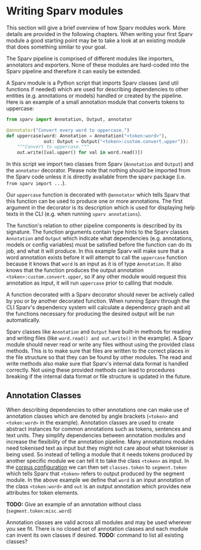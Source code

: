 # Writing Sparv modules
This section will give a brief overview of how Sparv modules work. More details are provided in the following chapters.
When writing your first Sparv module a good starting point may be to take a look at an existing module that does
something similar to your goal.

The Sparv pipeline is comprised of different modules like importers, annotators and exporters. None of these modules are
hard-coded into the Sparv pipeline and therefore it can easily be extended.

A Sparv module is a Python script that imports Sparv classes (and util functions if needed) which are used for
describing dependencies to other entities (e.g. annotations or models) handled or created by the pipeline. Here is an
example of a small annotation module that converts tokens to uppercase:
```python
from sparv import Annotation, Output, annotator

@annotator("Convert every word to uppercase.")
def uppercase(word: Annotation = Annotation("<token:word>"),
              out: Output = Output("<token>:custom.convert.upper")):
    """Convert to uppercase."""
    out.write([val.upper() for val in word.read()])
```

In this script we import two classes from Sparv (`Annotation` and `Output`) and the `annotator` decorator. Please note
that nothing should be imported from the Sparv code unless it is directly available from the sparv package (i.e. `from
sparv import ...`).

Our `uppercase` function is decorated with `@annotator` which tells Sparv that this function can be used to produce one
or more annotations. The first argument in the decorator is its description which is used for displaying help texts in
the CLI (e.g. when running `sparv annotations`).

The function's relation to other pipeline components is described by its signature. The function arguments contain type
hints to the Sparv classes `Annotation` and `Output` which indicate what dependencies (e.g. annotations, models or
config variables) must be satisfied before the function can do its job, and what it will produce. In this example Sparv
will make sure that a word annotation exists before it will attempt to call the `uppercase` function because it knows
that `word` is an input as it is of type `Annotation`. It also knows that the function produces the output annotation
`<token>:custom.convert.upper`, so if any other module would request this annotation as input, it will run `uppercase`
prior to calling that module.

A function decorated with a Sparv decorator should never be actively called by you or by another decorated function.
When running Sparv through the CLI Sparv's dependency system will calculate a dependency graph and all the functions
necessary for producing the desired output will be run automatically.

Sparv classes like `Annotation` and `Output` have built-in methods for reading and writing files (like `word.read() and
out.write()` in the example). A Sparv module should never read or write any files without using the provided class
methods. This is to make sure that files are written to the correct places in the file structure so that they can be
found by other modules. The read and write methods also make sure that Sparv's internal data format is handled
correctly. Not using these provided methods can lead to procedures breaking if the internal data format or file
structure is updated in the future.

## Annotation Classes
When describing dependencies to other annotations one can make use of annotation classes which are denoted by angle
brackets (`<token>` and `<token:word>` in the example). Annotation classes are used to create abstract instances for
common annotations such as tokens, sentences and text units. They simplify dependencies between annotation modules and
increase the flexibility of the annotation pipeline. Many annotations modules need tokenised text as input but they
might not care about what tokeniser is being used. So instead of telling a module that it needs tokens produced by
another specific module we can tell it to take the class `<token>` as input. In the [corpus
configuration](user-manual/corpus-configuration.md) we can then set `classes.token` to `segment.token` which tells Sparv
that `<token>` refers to output produced by the segment module. In the above example we define that `word` is an input
annotation of the class `<token:word>` and `out` is an output annotation which provides new attributes for token
elements.

**TODO:** Give an example of an annotation without class (`segment.token:misc.word`)

Annotation classes are valid across all modules and may be used wherever you see fit. There is no closed set of
annotation classes and each module can invent its own classes if desired. **TODO:** command to list all existing
classes?
